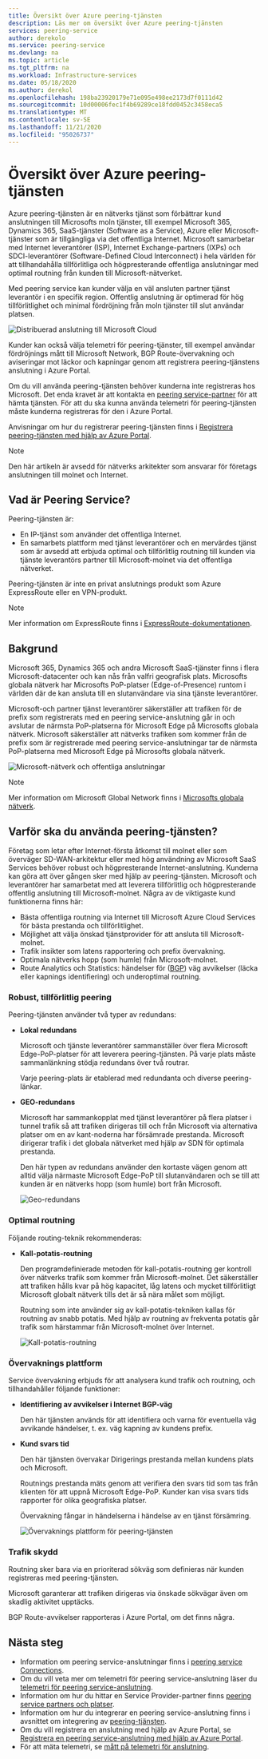 ```yaml
---
title: Översikt över Azure peering-tjänsten
description: Läs mer om översikt över Azure peering-tjänsten
services: peering-service
author: derekolo
ms.service: peering-service
ms.devlang: na
ms.topic: article
ms.tgt_pltfrm: na
ms.workload: Infrastructure-services
ms.date: 05/18/2020
ms.author: derekol
ms.openlocfilehash: 198ba23920179e71e095e498ee2173d7f0111d42
ms.sourcegitcommit: 10d00006fec1f4b69289ce18fdd0452c3458eca5
ms.translationtype: MT
ms.contentlocale: sv-SE
ms.lasthandoff: 11/21/2020
ms.locfileid: "95026737"
---
```

# <a name="azure-peering-service-overview"></a>Översikt över Azure peering-tjänsten

Azure peering-tjänsten är en nätverks tjänst som förbättrar kund anslutningen till Microsofts moln tjänster, till exempel Microsoft 365, Dynamics 365, SaaS-tjänster (Software as a Service), Azure eller Microsoft-tjänster som är tillgängliga via det offentliga Internet. Microsoft samarbetar med Internet leverantörer (ISP), Internet Exchange-partners (IXPs) och SDCI-leverantörer (Software-Defined Cloud Interconnect) i hela världen för att tillhandahålla tillförlitliga och högpresterande offentliga anslutningar med optimal routning från kunden till Microsoft-nätverket.

Med peering service kan kunder välja en väl ansluten partner tjänst leverantör i en specifik region. Offentlig anslutning är optimerad för hög tillförlitlighet och minimal fördröjning från moln tjänster till slut användar platsen.

![Distribuerad anslutning till Microsoft Cloud](./media/peering-service-about/peering-service-what.png)

Kunder kan också välja telemetri för peering-tjänster, till exempel användar fördröjnings mått till Microsoft Network, BGP Route-övervakning och aviseringar mot läckor och kapningar genom att registrera peering-tjänstens anslutning i Azure Portal. 

Om du vill använda peering-tjänsten behöver kunderna inte registreras hos Microsoft. Det enda kravet är att kontakta en [peering service-partner](location-partners.md) för att hämta tjänsten. För att du ska kunna använda telemetri för peering-tjänsten måste kunderna registreras för den i Azure Portal.

Anvisningar om hur du registrerar peering-tjänsten finns i [Registrera peering-tjänsten med hjälp av Azure Portal](azure-portal.md). 

> [!NOTE]
> Den här artikeln är avsedd för nätverks arkitekter som ansvarar för företags anslutningen till molnet och Internet.


## <a name="what-is-peering-service"></a>Vad är Peering Service?

Peering-tjänsten är:

- En IP-tjänst som använder det offentliga Internet. 
- En samarbets plattform med tjänst leverantörer och en mervärdes tjänst som är avsedd att erbjuda optimal och tillförlitlig routning till kunden via tjänste leverantörs partner till Microsoft-molnet via det offentliga nätverket.

Peering-tjänsten är inte en privat anslutnings produkt som Azure ExpressRoute eller en VPN-produkt.

> [!NOTE]
> Mer information om ExpressRoute finns i [ExpressRoute-dokumentationen](../expressroute/index.yml).
>

## <a name="background"></a>Bakgrund

Microsoft 365, Dynamics 365 och andra Microsoft SaaS-tjänster finns i flera Microsoft-datacenter och kan nås från valfri geografisk plats. Microsofts globala nätverk har Microsofts PoP-platser (Edge-of-Presence) runtom i världen där de kan ansluta till en slutanvändare via sina tjänste leverantörer. 

Microsoft-och partner tjänst leverantörer säkerställer att trafiken för de prefix som registrerats med en peering service-anslutning går in och avslutar de närmsta PoP-platserna för Microsoft Edge på Microsofts globala nätverk. Microsoft säkerställer att nätverks trafiken som kommer från de prefix som är registrerade med peering service-anslutningar tar de närmsta PoP-platserna med Microsoft Edge på Microsofts globala nätverk.

![Microsoft-nätverk och offentliga anslutningar](./media/peering-service-about/peering-service-background-final.png)

> [!NOTE]
> Mer information om Microsoft Global Network finns i [Microsofts globala nätverk](../networking/microsoft-global-network.md).
>

## <a name="why-use-peering-service"></a>Varför ska du använda peering-tjänsten?

Företag som letar efter Internet-första åtkomst till molnet eller som överväger SD-WAN-arkitektur eller med hög användning av Microsoft SaaS Services behöver robust och högpresterande Internet-anslutning. Kunderna kan göra att över gången sker med hjälp av peering-tjänsten. Microsoft och leverantörer har samarbetat med att leverera tillförlitlig och högpresterande offentlig anslutning till Microsoft-molnet. Några av de viktigaste kund funktionerna finns här:

- Bästa offentliga routning via Internet till Microsoft Azure Cloud Services för bästa prestanda och tillförlitlighet.
- Möjlighet att välja önskad tjänstprovider för att ansluta till Microsoft-molnet.
- Trafik insikter som latens rapportering och prefix övervakning.
- Optimala nätverks hopp (som humle) från Microsoft-molnet.
- Route Analytics och Statistics: händelser för ([BGP](https://en.wikipedia.org/wiki/Border_Gateway_Protocol)) väg avvikelser (läcka eller kapnings identifiering) och underoptimal routning.

### <a name="robust-reliable-peering"></a>Robust, tillförlitlig peering

Peering-tjänsten använder två typer av redundans:

- **Lokal redundans**

   Microsoft och tjänste leverantörer sammanställer över flera Microsoft Edge-PoP-platser för att leverera peering-tjänsten. På varje plats måste sammanlänkning stödja redundans över två routrar.

   Varje peering-plats är etablerad med redundanta och diverse peering-länkar.

- **GEO-redundans**

   Microsoft har sammankopplat med tjänst leverantörer på flera platser i tunnel trafik så att trafiken dirigeras till och från Microsoft via alternativa platser om en av kant-noderna har försämrade prestanda. Microsoft dirigerar trafik i det globala nätverket med hjälp av SDN för optimala prestanda.

    Den här typen av redundans använder den kortaste vägen genom att alltid välja närmaste Microsoft Edge-PoP till slutanvändaren och se till att kunden är en nätverks hopp (som humle) bort från Microsoft.

   ![Geo-redundans](./media/peering-service-about/peering-service-geo-shortest.png)

### <a name="optimal-routing"></a>Optimal routning

Följande routing-teknik rekommenderas:

-  **Kall-potatis-routning**

   Den programdefinierade metoden för kall-potatis-routning ger kontroll över nätverks trafik som kommer från Microsoft-molnet. Det säkerställer att trafiken hålls kvar på hög kapacitet, låg latens och mycket tillförlitligt Microsoft globalt nätverk tills det är så nära målet som möjligt.
   
   Routning som inte använder sig av kall-potatis-tekniken kallas för routning av snabb potatis. Med hjälp av routning av frekventa potatis går trafik som härstammar från Microsoft-molnet över Internet.

   ![Kall-potatis-routning](./media/peering-service-about/peering-service-cold-potato.png)

### <a name="monitoring-platform"></a>Övervaknings plattform

   Service övervakning erbjuds för att analysera kund trafik och routning, och tillhandahåller följande funktioner: 

-  **Identifiering av avvikelser i Internet BGP-väg**
          
   Den här tjänsten används för att identifiera och varna för eventuella väg avvikande händelser, t. ex. väg kapning av kundens prefix.

-  **Kund svars tid**

   Den här tjänsten övervakar Dirigerings prestanda mellan kundens plats och Microsoft. 
   
   Routnings prestanda mäts genom att verifiera den svars tid som tas från klienten för att uppnå Microsoft Edge-PoP. Kunder kan visa svars tids rapporter för olika geografiska platser.

   Övervakning fångar in händelserna i händelse av en tjänst försämring.

   ![Övervaknings plattform för peering-tjänsten](media/peering-service-about/peering-service-latency-report.png)

### <a name="traffic-protection"></a>Trafik skydd

Routning sker bara via en prioriterad sökväg som definieras när kunden registreras med peering-tjänsten.

Microsoft garanterar att trafiken dirigeras via önskade sökvägar även om skadlig aktivitet upptäcks.

BGP Route-avvikelser rapporteras i Azure Portal, om det finns några.

## <a name="next-steps"></a>Nästa steg

- Information om peering service-anslutningar finns i [peering service Connections](connection.md).
- Om du vill veta mer om telemetri för peering service-anslutning läser du [telemetri för peering service-anslutning](connection-telemetry.md).
- Information om hur du hittar en Service Provider-partner finns [peering service partners och platser](location-partners.md).
- Information om hur du integrerar en peering service-anslutning finns i avsnittet om integrering av [peering-tjänsten](onboarding-model.md).
- Om du vill registrera en anslutning med hjälp av Azure Portal, se [Registrera en peering service-anslutning med hjälp av Azure Portal](azure-portal.md).
- För att mäta telemetri, se [mått på telemetri för anslutning](measure-connection-telemetry.md).